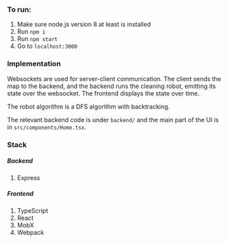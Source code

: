 ### To run:

1. Make sure node.js version 8 at least is installed
2. Run `npm i`
3. Run `npm start`
4. Go to `localhost:3000`

### Implementation

Websockets are used for server-client communication. The client sends the map to the backend, and the backend runs the cleaning robot, emitting its state over the websocket. The frontend displays the state over time.

The robot algorithm is a DFS algorithm with backtracking. 

The relevant backend code is under `backend/` and the main part of the UI is in `src/components/Home.tsx`.

### Stack

##### Backend

1. Express

##### Frontend

1. TypeScript
1. React
1. MobX
1. Webpack
